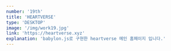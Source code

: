 ```yaml
---
number: '19th'
title: 'HEARTVERSE'
type: 'DESKTOP'
image: '/img/work19.jpg'
link: 'https://heartverse.xyz'
explanation: 'babylon.js로 구현한 heartverse 메인 홈페이지 입니다.'
---
```

